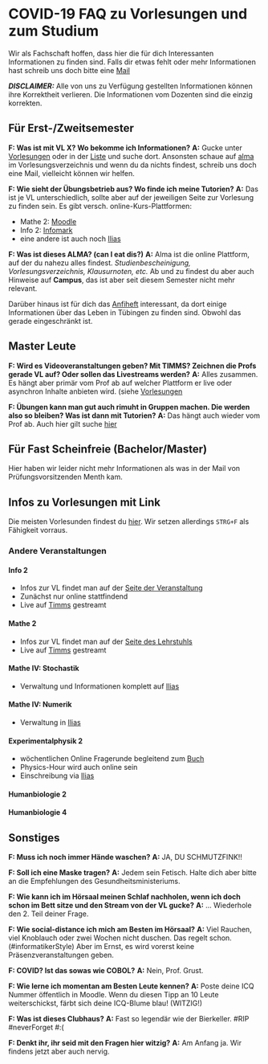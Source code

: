 # COVID-19 FAQ zu Vorlesungen und zum Studium

Wir als Fachschaft hoffen, dass hier die für dich Interessanten Informationen zu finden sind. Falls dir etwas fehlt oder mehr Informationen hast schreib uns doch bitte eine [Mail](mailto:fsi@fsi.uni-tuebingen.de)

***DISCLAIMER:*** Alle von uns zu Verfügung gestellten Informationen können ihre Korrektheit verlieren. Die Informationen vom Dozenten sind die einzig korrekten.

## Für Erst-/Zweitsemester
**F: Was ist mit VL X? Wo bekomme ich Informationen?**
**A:** Gucke unter [Vorlesungen](../vorlesungen) oder in der [Liste](#Infos-zu-Vorlesungen-mit-Link) und suche dort. Ansonsten schaue auf [alma](https://alma.uni-tuebingen.de) im Vorlesungsverzeichnis und wenn du da nichts findest, schreib uns doch eine Mail, vielleicht können wir helfen.

**F: Wie sieht der Übungsbetrieb aus? Wo finde ich meine Tutorien?**
**A:** Das ist je VL unterschiedlich, sollte aber auf der jeweiligen Seite zur Vorlesung zu finden sein.
Es gibt versch. online-Kurs-Plattformen:
   * Mathe 2: [Moodle](moodle.zdv.uni-tuebingen.de)
   * Info 2: [Infomark](infomark.informatik.uni-tuebingen.de)
   * eine andere ist auch noch [Ilias](ilias.uni-tuebingen.de)

**F: Was ist dieses ALMA? (can I eat dis?)**
**A:** Alma ist die online Plattform, auf der du nahezu alles findest. *Studienbescheinigung, Vorlesungsverzeichnis, Klausurnoten, etc.*
Ab und zu findest du aber auch Hinweise auf **Campus**, das ist aber seit diesem Semester nicht mehr relevant.

Darüber hinaus ist für dich das [Anfiheft](https://teri.fsi.uni-tuebingen.de/anfiheft/anfiheft-info.pdf) interessant, da dort einige Informationen über das Leben in Tübingen zu finden sind. Obwohl das gerade eingeschränkt ist.

## Master Leute
**F: Wird es Videoveranstaltungen geben? Mit TIMMS? Zeichnen die Profs gerade VL auf? Oder sollen das Livestreams werden?**
**A:** Alles zusammen. Es hängt aber primär vom Prof ab auf welcher Plattform er live oder asynchron Inhalte anbieten wird. (siehe [Vorlesungen](../vorlesungen)

**F: Übungen kann man gut auch rimuht in Gruppen machen. Die werden also so bleiben? Was ist dann mit Tutorien?**
**A:** Das hängt auch wieder vom Prof ab. Auch hier gilt suche [hier](../vorlesungen)

## Für Fast Scheinfreie (Bachelor/Master)

Hier haben wir leider nicht mehr Informationen als was in der Mail von Prüfungsvorsitzenden Menth kam.

## Infos zu Vorlesungen mit Link
Die meisten Vorlesunden findest du [hier](../vorlesungen). Wir setzen allerdings `STRG+F` als Fähigkeit vorraus.

### Andere Veranstaltungen
#### Info 2
- Infos zur VL findet man auf der [Seite der Veranstaltung](https://uni-tuebingen.de/de/175110)
- Zunächst nur online stattfindend
- Live auf [Timms](timms.uni-tuebingen.de/) gestreamt

#### Mathe 2
- Infos zur VL findet man auf der [Seite des Lehrstuhls](http://www-pr.informatik.uni-tuebingen.de/?site=lehre/lehre_aktuell)
- Live auf [Timms](timms.uni-tuebingen.de/) gestreamt

#### Mathe IV: Stochastik
- Verwaltung und Informationen komplett auf [Ilias](https://ilias.uni-tuebingen.de/ilias3/goto.php?target=crs_2382739&client_id=pr02)

#### Mathe IV: Numerik
- Verwaltung in [Ilias](https://ilias.uni-tuebingen.de)

#### Experimentalphysik 2
- wöchentlichen Online Fragerunde begleitend zum [Buch](https://rds-tue.ibs-bw.de/opac/RDSIndex/Search?lookfor=Slama&TYPE=AllFields)
- Physics-Hour wird auch online sein
- Einschreibung via [Ilias](https://ovidius.uni-tuebingen.de/ilias3/ilias.php?ref_id=2376626&cmd=frameset&cmdClass=ilrepositorygui&cmdNode=w1&baseClass=ilRepositoryGUI)

#### Humanbiologie 2
#### Humanbiologie 4

## Sonstiges

**F: Muss ich noch immer Hände waschen?**
**A:** JA, DU SCHMUTZFINK!!

**F: Soll ich eine Maske tragen?**
**A:** Jedem sein Fetisch. Halte dich aber bitte an die Empfehlungen des Gesundheitsministeriums.

**F: Wie kann ich im Hörsaal meinen Schlaf nachholen, wenn ich doch schon im Bett sitze und den Stream von der VL gucke?**
**A:** ... Wiederhole den 2. Teil deiner Frage.

**F: Wie social-distance ich mich am Besten im Hörsaal?**
**A:** Viel Rauchen, viel Knoblauch oder zwei Wochen nicht duschen. Das regelt schon. (#informatikerStyle) Aber im Ernst, es wird vorerst keine Präsenzveranstaltungen geben.

**F: COVID? Ist das sowas wie COBOL?**
**A:** Nein, Prof. Grust.

**F: Wie lerne ich momentan am Besten Leute kennen?**
**A:** Poste deine ICQ Nummer öffentlich in Moodle. Wenn du diesen Tipp an 10 Leute weiterschickst, färbt sich deine ICQ-Blume blau! (WITZIG!)

**F: Was ist dieses Clubhaus?**
**A:** Fast so legendär wie der Bierkeller. #RIP #neverForget #:(

**F: Denkt ihr, ihr seid mit den Fragen hier witzig?**
**A:** Am Anfang ja. Wir findens jetzt aber auch nervig.
